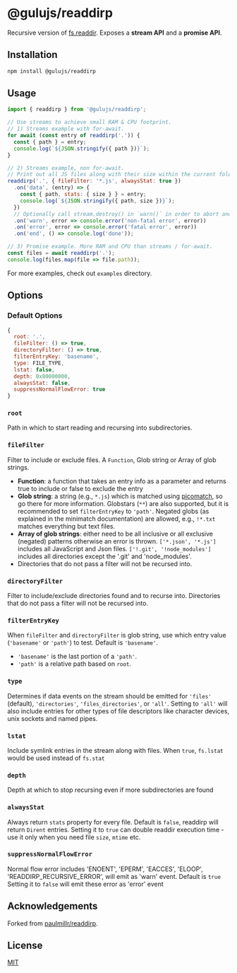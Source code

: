 # @gulujs/readdirp

Recursive version of [fs.readdir](https://nodejs.org/api/fs.html#fs_fs_readdir_path_options_callback). Exposes a **stream API** and a **promise API**.

## Installation

```sh
npm install @gulujs/readdirp
```

## Usage

```js
import { readdirp } from '@gulujs/readdirp';

// Use streams to achieve small RAM & CPU footprint.
// 1) Streams example with for-await.
for await (const entry of readdirp('.')) {
  const { path } = entry;
  console.log(`${JSON.stringify({ path })}`);
}

// 2) Streams example, non for-await.
// Print out all JS files along with their size within the current folder & subfolders.
readdirp('.', { fileFilter: '*.js', alwaysStat: true })
  .on('data', (entry) => {
    const { path, stats: { size } } = entry;
    console.log(`${JSON.stringify({ path, size })}`);
  })
  // Optionally call stream.destroy() in `warn()` in order to abort and cause 'close' to be emitted
  .on('warn', error => console.error('non-fatal error', error))
  .on('error', error => console.error('fatal error', error))
  .on('end', () => console.log('done'));

// 3) Promise example. More RAM and CPU than streams / for-await.
const files = await readdirp('.');
console.log(files.map(file => file.path));
```

For more examples, check out `examples` directory.

## Options

### Default Options

```js
{
  root: '.',
  fileFilter: () => true,
  directoryFilter: () => true,
  filterEntryKey: 'basename',
  type: FILE_TYPE,
  lstat: false,
  depth: 0x80000000,
  alwaysStat: false,
  suppressNormalFlowError: true
}
```

### `root`

Path in which to start reading and recursing into subdirectories.

### `fileFilter`

Filter to include or exclude files. A `Function`, Glob string or Array of glob strings.

- **Function**: a function that takes an entry info as a parameter and returns true to include or false to exclude the entry
- **Glob string**: a string (e.g., `*.js`) which is matched using [picomatch](https://github.com/micromatch/picomatch),
    so go there for more information.
    Globstars (`**`) are also supported, but it is recommended to set `filterEntryKey` to `'path'`.
    Negated globs (as explained in the minimatch documentation) are allowed, e.g., `!*.txt` matches everything but text files.
- **Array of glob strings**: either need to be all inclusive or all exclusive (negated) patterns otherwise an error is thrown.
    `['*.json', '*.js']` includes all JavaScript and Json files.
    `['!.git', '!node_modules']` includes all directories except the '.git' and 'node_modules'.
- Directories that do not pass a filter will not be recursed into.

### `directoryFilter`

Filter to include/exclude directories found and to recurse into.
Directories that do not pass a filter will not be recursed into.

### `filterEntryKey`

When `fileFilter` and `directoryFilter` is glob string,
use which entry value (`'basename'` or `'path'`) to test.
Default is `'basename'`.
- `'basename'` is the last portion of a `'path'`.
- `'path'` is a relative path based on `root`.

### `type`

Determines if data events on the stream should be emitted for `'files'` (default), `'directories'`, `'files_directories'`, or `'all'`.
Setting to `'all'` will also include entries for other types of file descriptors like character devices, unix sockets and named pipes.

### `lstat`

Include symlink entries in the stream along with files. When `true`, `fs.lstat` would be used instead of `fs.stat`

### `depth`

Depth at which to stop recursing even if more subdirectories are found

### `alwaysStat`

Always return `stats` property for every file.
Default is `false`, readdirp will return `Dirent` entries.
Setting it to `true` can double readdir execution time - use it only when you need file `size`, `mtime` etc.

### `suppressNormalFlowError`

Normal flow error includes 'ENOENT', 'EPERM', 'EACCES', 'ELOOP', 'READDIRP_RECURSIVE_ERROR', will emit as 'warn' event.
Default is `true`
Setting it to `false` will emit these error as 'error' event

## Acknowledgements

Forked from [paulmillr/readdirp](https://github.com/paulmillr/readdirp/tree/e28f928e21176da2c3295d5f68f2465aa08e012b).

## License

[MIT](LICENSE)
